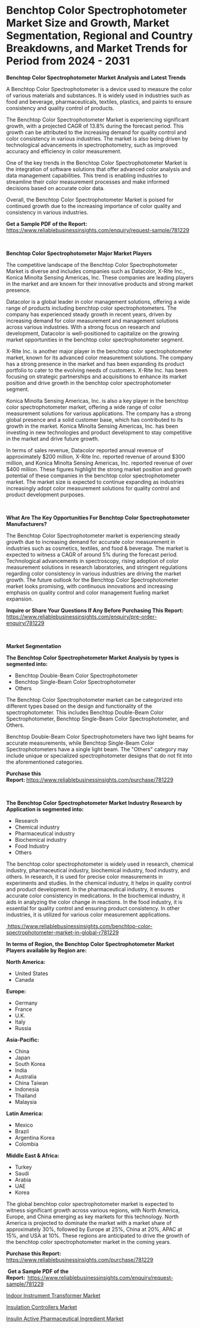 <p><h1>Benchtop Color Spectrophotometer Market Size and Growth, Market Segmentation, Regional and Country Breakdowns, and Market Trends for Period from 2024 -  2031</h1></p><p><strong>Benchtop Color Spectrophotometer Market Analysis and Latest Trends</strong></p>
<p><p>A Benchtop Color Spectrophotometer is a device used to measure the color of various materials and substances. It is widely used in industries such as food and beverage, pharmaceuticals, textiles, plastics, and paints to ensure consistency and quality control of products.</p><p>The Benchtop Color Spectrophotometer Market is experiencing significant growth, with a projected CAGR of 13.8% during the forecast period. This growth can be attributed to the increasing demand for quality control and color consistency in various industries. The market is also being driven by technological advancements in spectrophotometry, such as improved accuracy and efficiency in color measurement.</p><p>One of the key trends in the Benchtop Color Spectrophotometer Market is the integration of software solutions that offer advanced color analysis and data management capabilities. This trend is enabling industries to streamline their color measurement processes and make informed decisions based on accurate color data.</p><p>Overall, the Benchtop Color Spectrophotometer Market is poised for continued growth due to the increasing importance of color quality and consistency in various industries.</p></p>
<p><strong>Get a Sample PDF of the Report:&nbsp;</strong> <a href="https://www.reliablebusinessinsights.com/enquiry/request-sample/781229">https://www.reliablebusinessinsights.com/enquiry/request-sample/781229</a></p>
<p>&nbsp;</p>
<p><strong>Benchtop Color Spectrophotometer Major Market Players</strong></p>
<p><p>The competitive landscape of the Benchtop Color Spectrophotometer Market is diverse and includes companies such as Datacolor, X-Rite Inc., Konica Minolta Sensing Americas, Inc. These companies are leading players in the market and are known for their innovative products and strong market presence.</p><p>Datacolor is a global leader in color management solutions, offering a wide range of products including benchtop color spectrophotometers. The company has experienced steady growth in recent years, driven by increasing demand for color measurement and management solutions across various industries. With a strong focus on research and development, Datacolor is well-positioned to capitalize on the growing market opportunities in the benchtop color spectrophotometer segment.</p><p>X-Rite Inc. is another major player in the benchtop color spectrophotometer market, known for its advanced color measurement solutions. The company has a strong presence in the market and has been expanding its product portfolio to cater to the evolving needs of customers. X-Rite Inc. has been focusing on strategic partnerships and acquisitions to enhance its market position and drive growth in the benchtop color spectrophotometer segment.</p><p>Konica Minolta Sensing Americas, Inc. is also a key player in the benchtop color spectrophotometer market, offering a wide range of color measurement solutions for various applications. The company has a strong global presence and a solid customer base, which has contributed to its growth in the market. Konica Minolta Sensing Americas, Inc. has been investing in new technologies and product development to stay competitive in the market and drive future growth.</p><p>In terms of sales revenue, Datacolor reported annual revenue of approximately $200 million, X-Rite Inc. reported revenue of around $300 million, and Konica Minolta Sensing Americas, Inc. reported revenue of over $400 million. These figures highlight the strong market position and growth potential of these companies in the benchtop color spectrophotometer market. The market size is expected to continue expanding as industries increasingly adopt color measurement solutions for quality control and product development purposes.</p></p>
<p>&nbsp;</p>
<p><strong>What Are The Key Opportunities For Benchtop Color Spectrophotometer Manufacturers?</strong></p>
<p><p>The Benchtop Color Spectrophotometer market is experiencing steady growth due to increasing demand for accurate color measurement in industries such as cosmetics, textiles, and food & beverage. The market is expected to witness a CAGR of around 5% during the forecast period. Technological advancements in spectroscopy, rising adoption of color measurement solutions in research laboratories, and stringent regulations regarding color consistency in various industries are driving the market growth. The future outlook for the Benchtop Color Spectrophotometer market looks promising, with continuous innovations and increasing emphasis on quality control and color management fueling market expansion.</p></p>
<p><strong>Inquire or Share Your Questions If Any Before Purchasing This Report:</strong> <a href="https://www.reliablebusinessinsights.com/enquiry/pre-order-enquiry/781229">https://www.reliablebusinessinsights.com/enquiry/pre-order-enquiry/781229</a></p>
<p>&nbsp;</p>
<p><strong>Market Segmentation</strong></p>
<p><strong>The Benchtop Color Spectrophotometer Market Analysis by types is segmented into:</strong></p>
<p><ul><li>Benchtop Double-Beam Color Spectrophotometer</li><li>Benchtop Single-Beam Color Spectrophotometer</li><li>Others</li></ul></p>
<p><p>The Benchtop Color Spectrophotometer market can be categorized into different types based on the design and functionality of the spectrophotometer. This includes Benchtop Double-Beam Color Spectrophotometer, Benchtop Single-Beam Color Spectrophotometer, and Others. </p><p>Benchtop Double-Beam Color Spectrophotometers have two light beams for accurate measurements, while Benchtop Single-Beam Color Spectrophotometers have a single light beam. The "Others" category may include unique or specialized spectrophotometer designs that do not fit into the aforementioned categories.</p></p>
<p><strong>Purchase this Report:&nbsp;</strong><a href="https://www.reliablebusinessinsights.com/purchase/781229">https://www.reliablebusinessinsights.com/purchase/781229</a></p>
<p>&nbsp;</p>
<p><strong>The Benchtop Color Spectrophotometer Market Industry Research by Application is segmented into:</strong></p>
<p><ul><li>Research</li><li>Chemical industry</li><li>Pharmaceutical industry</li><li>Biochemical industry</li><li>Food Industry</li><li>Others</li></ul></p>
<p><p>The benchtop color spectrophotometer is widely used in research, chemical industry, pharmaceutical industry, biochemical industry, food industry, and others. In research, it is used for precise color measurements in experiments and studies. In the chemical industry, it helps in quality control and product development. In the pharmaceutical industry, it ensures accurate color consistency in medications. In the biochemical industry, it aids in analyzing the color change in reactions. In the food industry, it is essential for quality control and ensuring product consistency. In other industries, it is utilized for various color measurement applications.</p></p>
<p><a href="https://www.reliablebusinessinsights.com/benchtop-color-spectrophotometer-market-in-global-r781229">&nbsp;https://www.reliablebusinessinsights.com/benchtop-color-spectrophotometer-market-in-global-r781229</a></p>
<p><strong>In terms of Region, the Benchtop Color Spectrophotometer Market Players available by Region are:</strong></p>
<p>
    <p> <strong> North America: </strong>
        <ul>
            <li>United States</li>
            <li>Canada</li>
        </ul>
        </p> 
    <p> <strong> Europe: </strong>
        <ul>
            <li>Germany</li>
            <li>France</li>
            <li>U.K.</li>
            <li>Italy</li>
            <li>Russia</li>
        </ul>
        </p> 
    <p> <strong> Asia-Pacific: </strong>
        <ul>
            <li>China</li>
            <li>Japan</li>
            <li>South Korea</li>
            <li>India</li>
            <li>Australia</li>
            <li>China Taiwan</li>
            <li>Indonesia</li>
            <li>Thailand</li>
            <li>Malaysia</li>
        </ul>
        </p> 
    <p> <strong> Latin America: </strong>
        <ul>
            <li>Mexico</li>
            <li>Brazil</li>
            <li>Argentina Korea</li>
            <li>Colombia</li>
        </ul>
        </p> 
    <p> <strong> Middle East & Africa: </strong>
        <ul>
            <li>Turkey</li>
            <li>Saudi</li>
            <li>Arabia</li>
            <li>UAE</li>
            <li>Korea</li>
        </ul>
    </p>
    </p>
<p><p>The global benchtop color spectrophotometer market is expected to witness significant growth across various regions, with North America, Europe, and China emerging as key markets for this technology. North America is projected to dominate the market with a market share of approximately 30%, followed by Europe at 25%, China at 20%, APAC at 15%, and USA at 10%. These regions are anticipated to drive the growth of the benchtop color spectrophotometer market in the coming years.</p></p>
<p><strong>Purchase this Report: </strong><a href="https://www.reliablebusinessinsights.com/purchase/781229">https://www.reliablebusinessinsights.com/purchase/781229</a></p>
<p>&nbsp;<strong>Get a Sample PDF of the Report:&nbsp;&nbsp;</strong><a href="https://www.reliablebusinessinsights.com/enquiry/request-sample/781229">https://www.reliablebusinessinsights.com/enquiry/request-sample/781229</a></p>
<p><strong></strong></p>
<p><p><a href="https://github.com/BurtonGALEN/Market-Research-Report-List-1/blob/main/indoor-instrument-transformer-market.md">Indoor Instrument Transformer Market</a></p><p><a href="https://github.com/violawzepeda0462024/Market-Research-Report-List-1/blob/main/insulation-controllers-market.md">Insulation Controllers Market</a></p><p><a href="https://github.com/erickahgreen002024/Market-Research-Report-List-1/blob/main/insulin-active-pharmaceutical-ingredient-market.md">Insulin Active Pharmaceutical Ingredient Market</a></p></p>